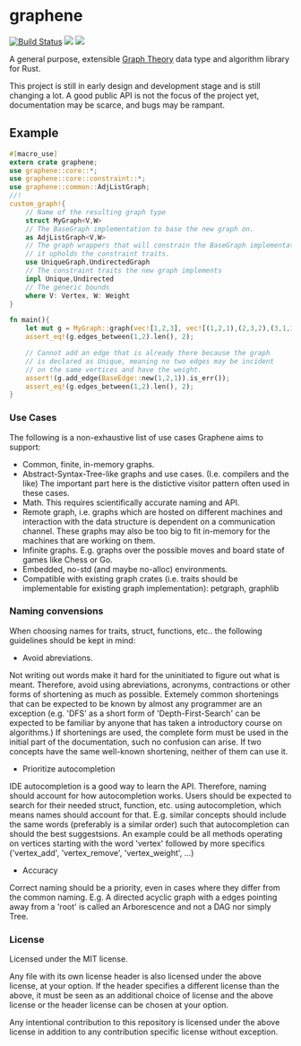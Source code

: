 
# graphene
[![Build Status](https://travis-ci.org/Emoun/graphene.svg?branch=master)](https://travis-ci.org/Emoun/graphene)
[![](http://meritbadge.herokuapp.com/graphene)](https://crates.io/crates/graphene)
[![](https://docs.rs/graphene/badge.svg)](https://docs.rs/graphene)

A general purpose, extensible [Graph Theory](https://en.wikipedia.org/wiki/Graph_theory)
data type and algorithm library for Rust.

This project is still in early design and development stage and is still changing a lot.
A good public API is not the focus of the project yet, documentation may be scarce, and bugs may be rampant.

## Example

```Rust
#[macro_use]
extern crate graphene;
use graphene::core::*;
use graphene::core::constraint::*;
use graphene::common::AdjListGraph;
//!
custom_graph!{
	// Name of the resulting graph type
	struct MyGraph<V,W>
	// The BaseGraph implementation to base the new graph on.
	as AdjListGraph<V,W>
	// The graph wrappers that will constrain the BaseGraph implementation so that
	// it upholds the constraint traits.
	use UniqueGraph,UndirectedGraph
	// The constraint traits the new graph implements
	impl Unique,Undirected
	// The generic bounds
	where V: Vertex, W: Weight
}

fn main(){
    let mut g = MyGraph::graph(vec![1,2,3], vec![(1,2,1),(2,3,2),(3,1,3)]).unwrap();
	assert_eq!(g.edges_between(1,2).len(), 2);

	// Cannot add an edge that is already there because the graph
	// is declared as Unique, meaning no two edges may be incident
	// on the same vertices and have the weight.
	assert!(g.add_edge(BaseEdge::new(1,2,1)).is_err());
	assert_eq!(g.edges_between(1,2).len(), 2);
}
```

### Use Cases

The following is a non-exhaustive list of use cases Graphene aims to support:

* Common, finite, in-memory graphs.
* Abstract-Syntax-Tree-like graphs and use cases. (I.e. compilers and the like) The important part here is the distictive visitor pattern often used in these cases.
* Math. This requires scientifically accurate naming and API.
* Remote graph, i.e. graphs which are hosted on different machines and interaction with the data structure is dependent on a communication channel. These graphs may also be too big to fit in-memory for the machines that are working on them.
* Infinite graphs. E.g. graphs over the possible moves and board state of games like Chess or Go.
* Embedded, no-std (and maybe no-alloc) environments.
* Compatible with existing graph crates (i.e. traits should be implementable for existing graph implementation): petgraph, graphlib
 
### Naming convensions

When choosing names for traits, struct, functions, etc.. the following guidelines should be kept in mind:

* Avoid abreviations. 

Not writing out words make it hard for the uninitiated to figure out what is meant.
Therefore, avoid using abreviations, acronyms, contractions or other forms of shortening as much as possible. 
Extemely common shortenings that can be expected to be known by almost any programmer are an exception (e.g. 'DFS' as a short form of 'Depth-First-Search' can be expected to be familiar by anyone that has taken a introductory course on algorithms.)
If shortenings are used, the complete form must be used in the initial part of the documentation, such no confusion can arise.
If two concepts have the same well-known shortening, neither of them can use it. 

* Prioritize autocompletion

IDE autocompletion is a good way to learn the API.
Therefore, naming should account for how autocompletion works.
Users should be expected to search for their needed struct, function, etc. using autocompletion, which means names should account for that.
E.g. similar concepts should include the same words (preferably is a similar order) such that autocompletion can should the best suggestsions.
An example could be all methods operating on vertices starting with the word 'vertex' followed by more specifics ('vertex_add', 'vertex_remove', 'vertex_weight', ...)

* Accuracy

Correct naming should be a priority, even in cases where they differ from the common naming. E.g. A directed acyclic graph with a edges pointing away from a 'root' is called an Arborescence and not a DAG nor simply Tree.



### License

Licensed under the MIT license.

Any file with its own license header is also licensed under the above license, at your option.
If the header specifies a different license than the above, it must be seen as an additional choice of license
and the above license or the header license can be chosen at your option.

Any intentional contribution to this repository is licensed under the above license in addition
to any contribution specific license without exception.





